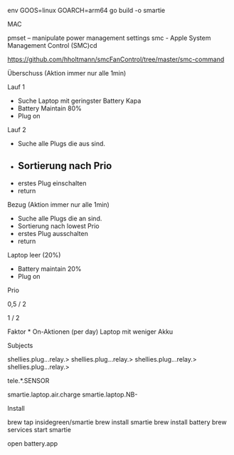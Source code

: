 env GOOS=linux GOARCH=arm64 go build -o smartie

MAC

pmset – manipulate power management settings
smc - Apple System Management Control (SMC)cd 

https://github.com/hholtmann/smcFanControl/tree/master/smc-command


Überschuss (Aktion immer nur alle 1min)

Lauf 1
- Suche Laptop mit geringster Battery Kapa
- Battery Maintain 80%
- Plug on 

Lauf 2
- Suche alle Plugs die aus sind.
- Sortierung nach Prio
  - 
- erstes Plug einschalten
- return

Bezug (Aktion immer nur alle 1min)

- Suche alle Plugs die an sind.
- Sortierung nach lowest Prio
- erstes Plug ausschalten
- return

Laptop leer (20%)
- Battery maintain 20%
- Plug on


Prio

0,5 / 2

1 / 2

Faktor * On-Aktionen (per day)
Laptop mit weniger Akku



Subjects

shellies.plug.*.*.relay.>
shellies.plug.*.*.relay.>
shellies.plug.*.*.relay.>
shellies.plug.*.*.relay.>

tele.*.SENSOR

smartie.laptop.air.charge
smartie.laptop.NB-



Install



brew tap insidegreen/smartie
brew install smartie
brew install battery
brew services start smartie 

open battery.app